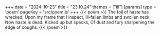 +++
date = "2024-10-23"
title = "23.10.24"
themes = ["ill"]
[params]
  type = 'poem'
  pageKey = 'src/poem.js'
+++
{{< poem >}}
The foil of haste has wrecked,
Upon my frame that I inspect,
Ill-fallen limbs and swollen neck,
Now haste is dead. Kicked up but specks,
Of dust and fury sharpening the edge of coughs.
{{< /poem >}}